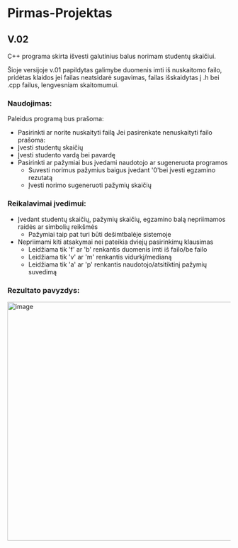 # Pirmas-Projektas
## V.02
C++ programa skirta išvesti galutinius balus norimam studentų skaičiui.

Šioje versijoje v.01 papildytas galimybe duomenis imti iš nuskaitomo failo, pridėtas klaidos jei failas neatsidarė sugavimas, failas išskaidytas į .h bei .cpp failus, lengvesniam skaitomumui.

### Naudojimas:
Paleidus programą bus prašoma:
- Pasirinkti ar norite nuskaityti failą
Jei pasirenkate nenuskaityti failo prašoma:
- Įvesti studentų skaičių 
- Įvesti studento vardą bei pavardę
- Pasirinkti ar pažymiai bus įvedami naudotojo ar sugeneruota programos
    - Suvesti norimus pažymius baigus įvedant '0'bei įvesti egzamino rezutatą
    - Įvesti norimo sugeneruoti pažymių skaičių

### Reikalavimai įvedimui:
- Įvedant studentų skaičių, pažymių skaičių, egzamino balą nepriimamos raidės ar simbolių reikšmės
  - Pažymiai taip pat turi būti dešimtbalėje sistemoje
- Nepriimami kiti atsakymai nei pateikia dviejų pasirinkimų klausimas 
    - Leidžiama tik 'f' ar 'b' renkantis duomenis imti iš failo/be failo
    - Leidžiama tik 'v' ar 'm' renkantis vidurkį/medianą
    - Leidžiama tik 'a' ar 'p' renkantis naudotojo/atsitiktinį pažymių suvedimą

### Rezultato pavyzdys:
<img width="539" alt="image" src="https://user-images.githubusercontent.com/113300842/193150352-8a90d52a-98d7-4507-94f7-0b81d7f7277a.png">






